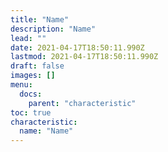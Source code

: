```yaml
---
title: "Name"
description: "Name"
lead: ""
date: 2021-04-17T18:50:11.990Z
lastmod: 2021-04-17T18:50:11.990Z
draft: false
images: []
menu:
  docs:
    parent: "characteristic"
toc: true
characteristic:
  name: "Name"
---
```

